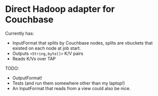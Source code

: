 # Direct Hadoop adapter for Couchbase

Currently has:

 * InputFormat that splits by Couchbase nodes, splits are vbuckets that existed
   on each node at job start.
 * Outputs `<String,byte[]>` K/V pairs
 * Reads K/Vs over TAP

TODO:

 * OutputFormat!
 * Tests (and run them somewhere other than my laptop!)
 * An InputFormat that reads from a view could also be nice.
